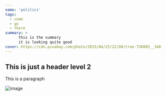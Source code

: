 ```yaml
---
name: 'politics'
tags:
  - come
  - go
  - there
summary: > 
      this is the summary
      it is looking quite good
cover: https://cdn.pixabay.com/photo/2015/04/23/22/00/tree-736885__340.jpg
---
```

## This is just a header level 2
This is a  paragraph

![image](https://cdn.pixabay.com/photo/2015/04/23/22/00/tree-736885__340.jpg)
